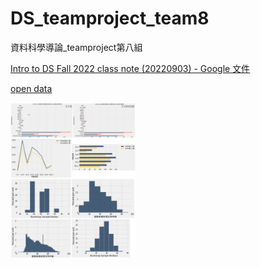 # DS_teamproject_team8
資料科學導論_teamproject第八組

[Intro to DS Fall 2022 class note (20220903) - Google 文件](https://docs.google.com/document/d/1gI73hQIWBi0WdVW1HwoItmYqHq8DV64wCwMq9ZAic4c/edit#)

[open data](https://drive.google.com/drive/folders/199s0oAFgLPgydrYIPQn_Q3nRClYPWBy1?usp=share_link)

<img src="資料科學_桃園市交通改善計畫.png" width="200" alt="部份分析圖" />
